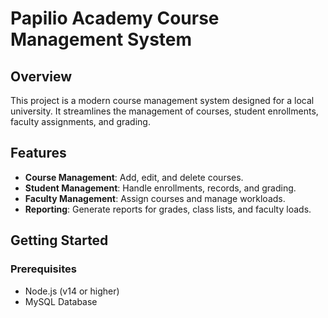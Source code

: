 # Papilio Academy Course Management System

## Overview
This project is a modern course management system designed for a local university. It streamlines the management of courses, student enrollments, faculty assignments, and grading.

## Features
- **Course Management**: Add, edit, and delete courses.
- **Student Management**: Handle enrollments, records, and grading.
- **Faculty Management**: Assign courses and manage workloads.
- **Reporting**: Generate reports for grades, class lists, and faculty loads.

## Getting Started

### Prerequisites
- Node.js (v14 or higher)
- MySQL Database

